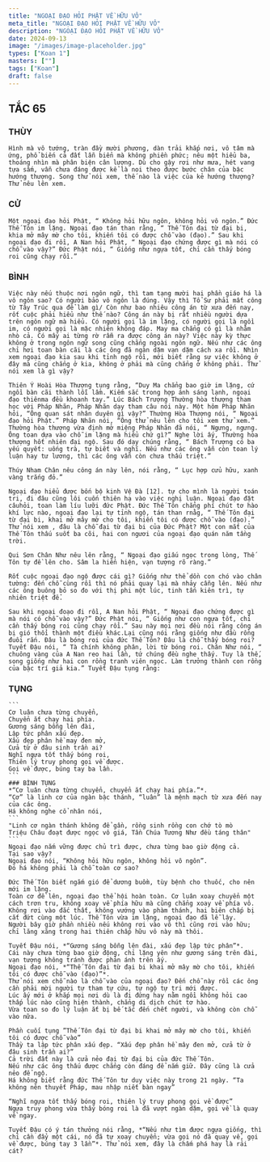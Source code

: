 ```yaml
---
title: "NGOẠI ĐẠO HỎI PHẬT VỀ HỮU VÔ"
meta_title: "NGOẠI ĐẠO HỎI PHẬT VỀ HỮU VÔ"
description: "NGOẠI ĐẠO HỎI PHẬT VỀ HỮU VÔ"
date: 2024-09-13
image: "/images/image-placeholder.jpg"
types: ["Koan 1"]
masters: [""]
tags: ["Koan"]
draft: false
---
```


<h2>TẮC 65</h3>

<Tabs client:load>

  <Tab name="HT. Thích Mãn Giác">

### THÙY
    Hình mà vô tướng, tràn đầy mười phương, dàn trải khắp nơi, vô tâm mà ứng, phổ biến cả đất lẫn biển mà không phiền phức; nêu một hiểu ba, thoáng nhìn mà phân biện cân lượng. Dù cho gậy rơi như mưa, hét vang tựa sấm, vẫn chưa đáng được kể là noi theo được bước chân của bậc hướng thượng. Song thử nói xem, thế nào là việc của kẻ hướng thượng? Thử nêu lên xem.

### CỬ
    Một ngoại đạo hỏi Phật, “ Không hỏi hữu ngôn, không hỏi vô ngôn.” Đức Thế Tôn im lặng. Ngoại đạo tán than rằng, “ Thế Tôn đại từ đại bi, khia mở mây mờ cho tôi, khiến tôi có được chỗ vào (đạo).” Sau khi ngoại đạo đi rồi, A Nan hỏi Phật, “ Ngoại đạo chứng được gì mà nói có chỗ vào vậy?” Đức Phật nói, “ Giống như ngựa tốt, chỉ cần thấy bóng roi cũng chạy rồi.”

### BÌNH
    Việc này nếu thuộc nơi ngôn ngữ, thì tam tạng mười hai phần giáo há là vô ngôn sao? Có người bảo vô ngôn là đúng. Vậy thì Tổ Sư phải mất công từ Tây Trúc qua để làm gì/ Còn như bao nhiêu công án từ xưa đến nay, rốt cuộc phải hiểu như thế nào? Công án này bị rất nhiều người dựa trên ngôn ngữ mà hiểu. Có người gọi là im lặng, có người gọi là ngồi im, có người gọi là mặc nhiên không đáp. May ma chẳng có gì là nhằm nhò cả. Có mấy ai từng rờ rẫm ra được công án này? Việc này kỳ thực không ở trong ngôn ngữ song cũng chẳng ngoài ngôn ngữ. Nếu như các ông chỉ hơi toan bàn cãi là các ông đã ngàn dặm vạn dặm cách xa rồi. Nhìn xem ngoại đạo kia sau khi tỉnh ngộ rồi, mới biết rằng sự việc không ở đây mà cũng chẳng ở kia, không ở phải mà cũng chẳng ở không phải. Thử nói xem là gì vậy?

    Thiên Ý Hoài Hòa Thượng tụng rằng, “Duy Ma chẳng bao giờ im lặng, cứ ngồi bàn cãi thành lỗi lầm. Kiếm sắc trong hợp ánh sáng lạnh, ngoại đạo thiênma đều khoanh tay.” Lúc Bách Trượng Thường hòa thượng tham học với Pháp Nhãn, Pháp Nhãn dạy tham câu nói này. Một hôm Pháp Nhãn hỏi, “Ông quan sát nhân duyên gì vậy?” Thường Hòa Thượng nói, “ Ngoại đạo hỏi Phật.” Pháp Nhãn nói, “Ông thử nêu lên cho tôi xem thử xem.” Thường hòa thượng vừa định mở miệng Pháp Nhãn đã nói, “ Ngưng, ngưng. Ông toan dựa vào chỗ im lặng mà hiểu chứ gì?” Nghe lời ấy, Thường hòa thượng hốt nhiên đại ngộ. Sau đó dạy chúng rằng, “ Bách Trượng có ba yếu quyết: uống trà, tự biết và nghĩ. Nếu như các ông vẫn còn toan lý luận hay tư lương, thì các ông vẫn còn chưa thấu triệt.”

    Thúy Nham Chân nêu công án này lên, nói rằng, “ Lục hợp cửu hữu, xanh vàng trắng đỏ.”

    Ngoại đạo hiểu được bốn bộ kinh Vệ Đà [12]. tự cho mình là người toán tri, đi đâu cũng lôi cuốn thiên hạ vào việc nghị luận. Ngoại đạo đặt câuhỏi, toan làm líu lưỡi đức Phật. Đức Thế Tôn chẳng phí chút tơ hào khí lực nào, ngoại đạo lại tự tỉnh ngộ, tán than rnằg, “ Thế Tôn đại từ đại bi, khai mở mây mờ cho tôi, khiến tôi có được chỗ vào (đạo).” Thử nói xem , đâu là chỗ đại từ đại bi của Đức Phật? Một con mắt của Thế Tôn thấu suốt ba cõi, hai con ngươi của ngoại đạo quán năm tầng trời.

    Qui Sơn Chân Như nêu lên rằng, “ Ngoại đạo giấu ngọc trong lòng, Thế Tôn tự đề lên cho. Sâm la hiển hiện, vạn tượng rõ ràng.”

    Rốt cuộc ngoại đạo ngộ được cái gì? Giống như thể dồn con chó vào chân tường: đến chỗ cùng rồi thì nó phải quay lại mà nhảy cẫng lên. Nếu như các ông buông bỏ so đo với thị phi một lúc, tinh tấn kiên trì, tự nhiên triệt để.

    Sau khi ngoại đoạo đi rồi, A Nan hỏi Phật, “ Ngoại đạo chứng được gì mà nói có chỗ vào vậy?” Đức Phật nói, “ Giống như con ngựa tốt, chỉ cần thấy bóng roi cũng chạy rồi.” Sau này mọi nơi đều nói rằng công án bị gió thổi thành một điều khác.Lại cũng nói rằng giống như đầu rồng đuôi rắn. Đâu là bóng roi của đức Thế Tôn? Đâu là chỗ thấy bóng roi? Tuyết Đậu nói, “ Tà chính không phân, lời từ bóng roi. Chân Như nói, “ chuông vàng của A Nan reo hai lần, tứ chúng đều nghe thấy. Tuy là thế, song giống như hai con rồng tranh viên ngọc. Làm trưởng thành con rồng của bậc trí giả kia.” Tuyết Đậu tụng rằng:

### TỤNG
    ```
    Cơ luân chưa từng chuyển,
    Chuyển ắt chạy hai phía.
    Gương sáng bỗng lên đài,
    Lập tức phân xấu đẹp.
    Xấu đẹp phân hề may đen mở,
    Cửa từ ở đâu sinh trần ai?
    Nghĩ ngựa tốt thấy bóng roi,
    Thiên lý truy phong gọi về được.
    Gọi về được, búng tay ba lần.
    ```
    ### BÌNH TỤNG
    *“Cơ luân chưa từng chuyển, chuyển ắt chạy hai phía.”*.
    “Cơ” là linh cơ của ngàn bậc thánh, “luân” là mệnh mạch từ xưa đến nay của các ông.
    Há không nghe cổ nhân nói,
    ```
    "Linh cơ ngàn thánh không để gần, rồng sinh rồng con chớ tò mò
    Triệu Châu đoạt được ngọc vô giá, Tần Chúa Tương Như đều táng thân"
    ```
    Ngoại đạo nắm vững được chủ trì được, chưa từng bao giờ động cả.
    Tại sao vậy?
    Ngoại đạo nói, “Không hỏi hữu ngôn, không hỏi vô ngôn”.
    Đó há không phải là chỗ toàn cơ sao?

    Đức Thế Tôn biết ngắm gió để dương buồm, tùy bệnh cho thuốc, cho nên mới im lặng.
    Toàn cơ đề lên, ngoại đạo thể hội hoàn toàn. Cơ luân xoay chuyển một cách trơn tru, không xoay về phía hữu mà cũng chẳng xoay về phía vô.
    Không rơi vào đắc thất, không vướng vào phàm thánh, hai biên chấp bị cắt đứt cùng một lúc. Thế Tôn vừa im lặng, ngoại đạo đã lễ lậy.
    Người bây giờ phần nhiều nếu không rơi vào vô thì cũng rơi vào hữu; chỉ lăng xăng trong hai thiên chấp hữu vô này mà thôi.

    Tuyết Đậu nói, *“Gương sáng bỗng lên đài, xấu đẹp lập tức phân”*.
    Cái này chưa từng bao giờ động, chỉ lặng yên như gương sáng trên đài, vạn tượng không tránh được phản ánh trên ấy.
    Ngoại đạo nói, *“Thế Tôn đại từ đại bi khai mở mây mờ cho tôi, khiến tôi có được chỗ vào (đạo)”*.
    Thử nói xem chỗ nào là chỗ vào của ngoại đạo? Đến chỗ này rồi các ông cần phải mời người tự tham tự cứu, tự ngộ tự tri mới được.
    Lúc ấy mới ở khắp mọi nơi dù là đi đứng hay nằm ngồi không hỏi cao thấp lúc nào cũng hiện thành, chẳng di dịch chút tơ hào.
    Vừa toan so đo lý luận ắt bị bế tắc đến chết người, và không còn chỗ vào nữa.

    Phần cuối tụng ”Thế Tôn đại từ đại bi khai mở mây mờ cho tôi, khiến tôi có được chỗ vào”
    Thầy ta lập tức phân xấu đẹp. “Xấu đẹp phân hề mây đen mở, cửa từ ở đâu sinh trần ai?”
    Cả trời đất này là cửa nẻo đại từ đại bi của đức Thế Tôn.
    Nếu như các ông thấu được chẳng còn đáng để nắm giữ. Đây cũng là cửa nẻo để ngộ.
    Há không biết rằng đức Thế Tôn tư duy việc này trong 21 ngày. “Ta không nên thuyết Pháp, mau nhập niết bàn ngay”

    “Nghĩ ngựa tốt thấy bóng roi, thiên lý truy phong gọi về được”
    Ngựa truy phong vừa thấy bóng roi là đã vượt ngàn dặm, gọi về là quay về ngay.

    Tuyết Đậu có ý tán thưởng nói rằng, *“Nếu như tìm được ngựa giống, thì chỉ cần đẩy một cái, nó đã tự xoay chuyển; vừa gọi nó đã quay về, gọi về được, búng tay 3 lần”*. Thử nói xem, đây là chấm phá hay là rải cát?

  </Tab>

  <Tab name="HT. Thích Thanh Từ">



  </Tab>

  <Tab name="GS. Wilhelm Gundert (Đức ngữ) - Chân Nguyên (Việt ngữ)">



  </Tab>

</Tabs>
